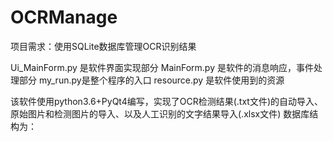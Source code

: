 # OCRManage
项目需求：使用SQLite数据库管理OCR识别结果

Ui_MainForm.py 是软件界面实现部分
MainForm.py 是软件的消息响应，事件处理部分
my_run.py是整个程序的入口
resource.py 是软件使用到的资源

该软件使用python3.6+PyQt4编写，实现了OCR检测结果(.txt文件)的自动导入、原始图片和检测图片的导入、以及人工识别的文字结果导入(.xlsx文件)
数据库结构为：

